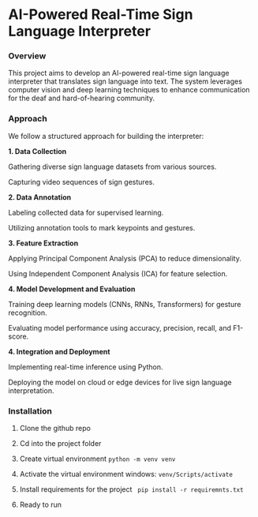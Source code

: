 

# AI-Powered Real-Time Sign Language Interpreter

### Overview

This project aims to develop an AI-powered real-time sign language interpreter that translates sign language into text. The system leverages computer vision and deep learning techniques to enhance communication for the deaf and hard-of-hearing community.

### Approach

We follow a structured approach for building the interpreter:

**1. Data Collection**

Gathering diverse sign language datasets from various sources.

Capturing video sequences of sign gestures.

**2. Data Annotation**

Labeling collected data for supervised learning.

Utilizing annotation tools to mark keypoints and gestures.

**3. Feature Extraction**

Applying Principal Component Analysis (PCA) to reduce dimensionality.

Using Independent Component Analysis (ICA) for feature selection.

**4. Model Development and Evaluation**

Training deep learning models (CNNs, RNNs, Transformers) for gesture recognition.

Evaluating model performance using accuracy, precision, recall, and F1-score.

**4. Integration and Deployment**

Implementing real-time inference using Python.

Deploying the model on cloud or edge devices for live sign language interpretation.

### Installation
>
1. Clone the github repo
2. Cd into the project folder
3. Create virtual environment ```python -m venv venv```
4. Activate the virtual environment  windows: ```venv/Scripts/activate```

5. Install requirements for the project ``` pip install -r requiremnts.txt```

6. Ready to run

